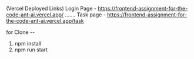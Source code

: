 (Vercel Deployed Links) 
Login Page - https://frontend-assignment-for-the-code-ant-ai.vercel.app/
.......
Task page - https://frontend-assignment-for-the-code-ant-ai.vercel.app/task



for Clone --
1. npm install
2. npm run start
   
